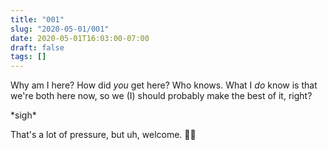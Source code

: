 ```yaml
---
title: "001"
slug: "2020-05-01/001"
date: 2020-05-01T16:03:00-07:00
draft: false
tags: []
---
```


Why am I here? How did _you_ get here? Who knows. What I _do_ know is that we're both here now, so we (I) should probably make the best of it, right?

\*sigh\*

That's a lot of pressure, but uh, welcome. 👋🏻
